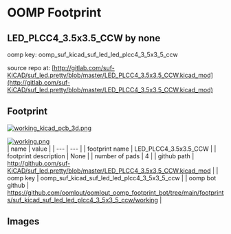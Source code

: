 # OOMP Footprint  
## LED_PLCC4_3.5x3.5_CCW  by none  
  
oomp key: oomp_suf_kicad_suf_led_led_plcc4_3_5x3_5_ccw  
  
source repo at: [http://gitlab.com/suf-KiCAD/suf_led.pretty/blob/master/LED_PLCC4_3.5x3.5_CCW.kicad_mod](http://gitlab.com/suf-KiCAD/suf_led.pretty/blob/master/LED_PLCC4_3.5x3.5_CCW.kicad_mod)  
## Footprint  
  
[![working_kicad_pcb_3d.png](working_kicad_pcb_3d_600.png)](working_kicad_pcb_3d.png)  
  
[![working.png](working_600.png)](working.png)  
| name | value | 
| --- | --- | 
| footprint name | LED_PLCC4_3.5x3.5_CCW | 
| footprint description | None | 
| number of pads | 4 | 
| github path | http://github.com/suf-KiCAD/suf_led.pretty/blob/master/LED_PLCC4_3.5x3.5_CCW.kicad_mod | 
| oomp key | oomp_suf_kicad_suf_led_led_plcc4_3_5x3_5_ccw | 
| oomp bot github | https://github.com/oomlout/oomlout_oomp_footprint_bot/tree/main/footprints/suf_kicad_suf_led_led_plcc4_3_5x3_5_ccw/working | 
## Images  
